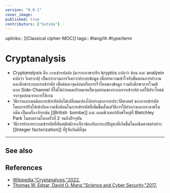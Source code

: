 ```yaml
---
version: "0.0.1"
cover_image:
published: true
contributors: ["Sutida"]
---
```

uplinks:: [[Classical cipher-MOC]]
tags:: #lang/th #type/term 

# Cryptanalysis
- *Cryptanalysis* คือ *การเข้ารหัสลับ* (มาจากภาษากรีก kryptós เเปลว่า ซ่อน และ analýein แปลว่า วิเคราะห์) เป็นกระบวนการวิเคราะห์ระบบข้อมูล เพื่อทำความเข้าใจกับขั้นตอนการทำงานและศึกษาระบบการเข้ารหัส เพื่อค้นหาจุดอ่อนหรือการรั่วไหลของข้อมูล รวมถึงศึกษาการโจมตีแบบ Side-Channel ที่ไม่ได้กำหนดเป้าหมายเป็นจุดอ่อนของระบบการเข้ารหัส แต่ใช้ประโยชน์จากจุดอ่อนจากการใช้งาน
- วิธีการและเทคนิคการเข้ารหัสลับได้เปลี่ยนแปลงไปอย่างมากจากประวัติศาสตร์ ของการเข้ารหัส โดยการปรับให้เข้ากับความซับซ้อนในการเข้ารหัสที่เพิ่มขึ้นตั้งแต่วิธีการใช้ปากกาและกระดาษในอดีต เป็นเครื่องจักรเช่น [[British  bombe]] และ คอมพิวเตอร์ยักษ์ใหญ่ที่ Bletchley Park ในสงครามโลกครั้งที่ 2 จนถึงปัจจุบัน 
- วิธีการทำลายระบบเข้ารหัสที่ทันสมัยมักจะเกี่ยวข้องกับการเเก้ปัญหาที่เกิดขึ้นในคณิตศาสตร์อย่าง [[Integer factorization]] ที่รู้จักกันดีที่สุด
---
## See also
## References
- [Wikipedia,"Cryptanalysis,"2022.](https://en.wikipedia.org/wiki/Cryptanalysis)
- [Thomas W. Edgar, David O. Manz,"Science and Cyber Security,"2017.](https://www.sciencedirect.com/topics/computer-science/cryptanalysis)
